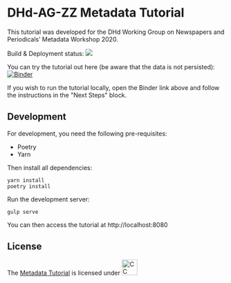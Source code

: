 # DHd-AG-ZZ Metadata Tutorial

This tutorial was developed for the DHd Working Group on Newspapers and Periodicals’ Metadata Workshop 2020.

Build & Deployment status: ![](https://github.com/mmh352/metadata-tutorial/workflows/Deployment/badge.svg)

You can try the tutorial out here (be aware that the data is not persisted): [![Binder](https://mybinder.org/badge_logo.svg)](https://mybinder.org/v2/gh/mmh352/metadata-tutorial-container/default)

If you wish to run the tutorial locally, open the Binder link above and follow the instructions in the "Next Steps" block.

## Development

For development, you need the following pre-requisites:

* Poetry
* Yarn

Then install all dependencies:

```
yarn install
poetry install
```

Run the development server:

```
gulp serve
```

You can then access the tutorial at http://localhost:8080

## License

The [Metadata Tutorial](https://github.com/mmh352/metadata-tutorial) is licensed under [<img src="https://mirrors.creativecommons.org/presskit/buttons/88x31/png/by-sa.png" alt="CC BY-SA 4.0" height="36"/>](https://creativecommons.org/licenses/by-sa/4.0/)

